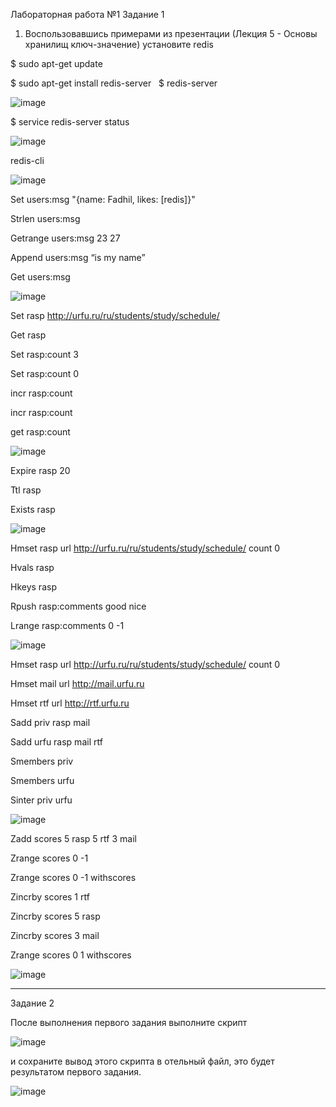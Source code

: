 Лабораторная работа №1
Задание 1
1. Воспользовавшись примерами из презентации (Лекция 5 - Основы хранилищ ключ-значение) установите redis

$ sudo apt-get update

$ sudo apt-get install redis-server
 
$ redis-server

![image](https://user-images.githubusercontent.com/79476134/144400525-1eb8dd85-8ee9-4500-b801-cc5bea7742b4.png)

$ service redis-server status

![image](https://user-images.githubusercontent.com/79476134/144400595-180822a9-82a9-413d-8410-a98b88d21f7f.png)

redis-cli

![image](https://user-images.githubusercontent.com/79476134/144400639-2a000872-f126-406d-81af-03110dc10bc7.png)

Set users:msg "{name: Fadhil, likes: [redis]}"  

Strlen users:msg

Getrange users:msg 23 27

Append users:msg “is my name”

Get users:msg 

![image](https://user-images.githubusercontent.com/79476134/144400786-ae964fa0-8475-4257-8134-e2cafdee0e93.png)

Set rasp http://urfu.ru/ru/students/study/schedule/

Get rasp

Set rasp:count 3

Set rasp:count 0

incr rasp:count 

incr rasp:count 

get rasp:count 

![image](https://user-images.githubusercontent.com/79476134/144400887-17605e6a-e033-4bc9-8938-c169310ae175.png)

Expire rasp 20

Ttl rasp

Exists rasp

![image](https://user-images.githubusercontent.com/79476134/144400971-16c8848d-8999-4a7b-a8b2-bdc3cfd62e9e.png)

Hmset rasp url http://urfu.ru/ru/students/study/schedule/ count 0

Hvals rasp

Hkeys rasp

Rpush rasp:comments good nice 

Lrange rasp:comments 0 -1

![image](https://user-images.githubusercontent.com/79476134/144401091-d6007120-71c0-4e31-8512-c049d847b462.png)

Hmset rasp url http://urfu.ru/ru/students/study/schedule/ count 0

Hmset mail url http://mail.urfu.ru

Hmset rtf url http://rtf.urfu.ru

Sadd priv rasp mail

Sadd urfu rasp mail rtf

Smembers priv

Smembers urfu

Sinter priv urfu

![image](https://user-images.githubusercontent.com/79476134/144401146-31102fe6-92b7-4042-929a-34ed65a0ca6c.png)

Zadd scores 5 rasp 5 rtf 3 mail

Zrange scores 0 -1

Zrange scores 0 -1 withscores

Zincrby scores 1 rtf

Zincrby scores 5 rasp

Zincrby scores 3 mail

 Zrange scores 0 1 withscores
 
![image](https://user-images.githubusercontent.com/79476134/144401251-85f7476a-ecc7-4a24-b0d2-5232388aa5af.png)

-----------------------------------------------------------------------------------

Задание 2

После выполнения первого задания выполните скрипт

![image](https://user-images.githubusercontent.com/79476134/144401572-0f0a6875-2f88-4381-bf57-b1e697edd4f3.png)

и сохраните вывод этого скрипта в отельный файл, это будет результатом первого задания.

![image](https://user-images.githubusercontent.com/79476134/144401680-1077e4ec-9d7c-4176-a09c-ec66e2cb402e.png)



 
